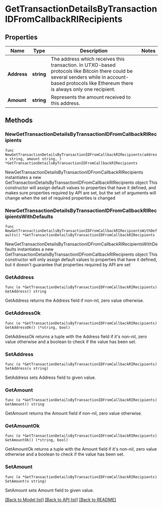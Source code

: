 # GetTransactionDetailsByTransactionIDFromCallbackRIRecipients

## Properties

Name | Type | Description | Notes
------------ | ------------- | ------------- | -------------
**Address** | **string** | The address which receives this transaction. In UTXO-based protocols like Bitcoin there could be several senders while in account-based protocols like Ethereum there is always only one recipient. | 
**Amount** | **string** | Represents the amount received to this address. | 

## Methods

### NewGetTransactionDetailsByTransactionIDFromCallbackRIRecipients

`func NewGetTransactionDetailsByTransactionIDFromCallbackRIRecipients(address string, amount string, ) *GetTransactionDetailsByTransactionIDFromCallbackRIRecipients`

NewGetTransactionDetailsByTransactionIDFromCallbackRIRecipients instantiates a new GetTransactionDetailsByTransactionIDFromCallbackRIRecipients object
This constructor will assign default values to properties that have it defined,
and makes sure properties required by API are set, but the set of arguments
will change when the set of required properties is changed

### NewGetTransactionDetailsByTransactionIDFromCallbackRIRecipientsWithDefaults

`func NewGetTransactionDetailsByTransactionIDFromCallbackRIRecipientsWithDefaults() *GetTransactionDetailsByTransactionIDFromCallbackRIRecipients`

NewGetTransactionDetailsByTransactionIDFromCallbackRIRecipientsWithDefaults instantiates a new GetTransactionDetailsByTransactionIDFromCallbackRIRecipients object
This constructor will only assign default values to properties that have it defined,
but it doesn't guarantee that properties required by API are set

### GetAddress

`func (o *GetTransactionDetailsByTransactionIDFromCallbackRIRecipients) GetAddress() string`

GetAddress returns the Address field if non-nil, zero value otherwise.

### GetAddressOk

`func (o *GetTransactionDetailsByTransactionIDFromCallbackRIRecipients) GetAddressOk() (*string, bool)`

GetAddressOk returns a tuple with the Address field if it's non-nil, zero value otherwise
and a boolean to check if the value has been set.

### SetAddress

`func (o *GetTransactionDetailsByTransactionIDFromCallbackRIRecipients) SetAddress(v string)`

SetAddress sets Address field to given value.


### GetAmount

`func (o *GetTransactionDetailsByTransactionIDFromCallbackRIRecipients) GetAmount() string`

GetAmount returns the Amount field if non-nil, zero value otherwise.

### GetAmountOk

`func (o *GetTransactionDetailsByTransactionIDFromCallbackRIRecipients) GetAmountOk() (*string, bool)`

GetAmountOk returns a tuple with the Amount field if it's non-nil, zero value otherwise
and a boolean to check if the value has been set.

### SetAmount

`func (o *GetTransactionDetailsByTransactionIDFromCallbackRIRecipients) SetAmount(v string)`

SetAmount sets Amount field to given value.



[[Back to Model list]](../README.md#documentation-for-models) [[Back to API list]](../README.md#documentation-for-api-endpoints) [[Back to README]](../README.md)


